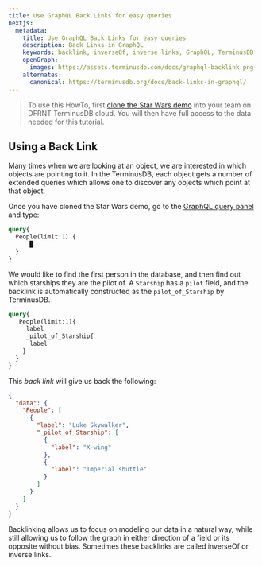 ```yaml
---
title: Use GraphQL Back Links for easy queries
nextjs:
  metadata:
    title: Use GraphQL Back Links for easy queries
    description: Back Links in GraphQL
    keywords: backlink, inverseOf, inverse links, GraphQL, TerminusDB
    openGraph:
      images: https://assets.terminusdb.com/docs/graphql-backlink.png
    alternates:
      canonical: https://terminusdb.org/docs/back-links-in-graphql/
---
```


> To use this HowTo, first [clone the Star Wars demo](/docs/clone-a-demo-terminuscms-project/) into your team on DFRNT TerminusDB cloud. You will then have full access to the data needed for this tutorial.

## Using a Back Link

Many times when we are looking at an object, we are interested in which objects are pointing to it. In the TerminusDB, each object gets a number of extended queries which allows one to discover any objects which point at that object.

Once you have cloned the Star Wars demo, go to the [GraphQL query panel](/docs/graphql-basics/) and type:

```graphql
query{
  People(limit:1) {
      █
  }
}
```

We would like to find the first person in the database, and then find out which starships they are the pilot of. A `Starship` has a `pilot` field, and the backlink is automatically constructed as the `pilot_of_Starship` by TerminusDB.

```graphql
query{
   People(limit:1){
     label
     _pilot_of_Starship{
      label
    }
  }
}
```

This _back link_ will give us back the following:

```json
{
  "data": {
    "People": [
      {
        "label": "Luke Skywalker",
        "_pilot_of_Starship": [
          {
            "label": "X-wing"
          },
          {
            "label": "Imperial shuttle"
          }
        ]
      }
    ]
  }
}
```

Backlinking allows us to focus on modeling our data in a natural way, while still allowing us to follow the graph in either direction of a field or its opposite without bias. Sometimes these backlinks are called inverseOf or inverse links. 